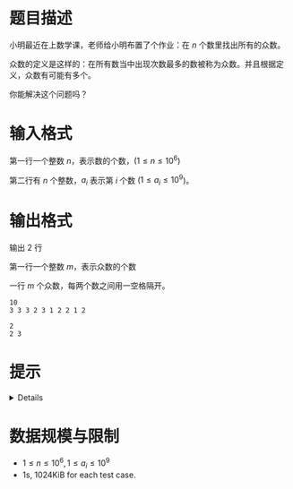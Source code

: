 # 题目描述

小明最近在上数学课，老师给小明布置了个作业：在 $n$ 个数里找出所有的众数。

众数的定义是这样的：在所有数当中出现次数最多的数被称为众数。并且根据定义，众数有可能有多个。

你能解决这个问题吗？

# 输入格式
第一行一个整数 $n$，表示数的个数，($1  \le n \le 10^6$)

第二行有 $n$ 个整数，$a_i$ 表示第 $i$ 个数 ($1 \le a_i \le 10^9$)。

# 输出格式

输出 2 行

第一行一个整数 $m$，表示众数的个数

一行 $m$ 个众数，每两个数之间用一空格隔开。

```input1
10
3 3 3 2 3 1 2 2 1 2
```

```output1
2
2 3
```

# 提示
<details>

* 先将数组排序，排序后相同的数排在一起了
* 然后在扫描数组，统计每个数出现的次数
* 扫描的过程中记录出现次数最多的数
</details>

# 数据规模与限制
* $1 \le n \le 10^6, 1 \le a_i \le 10^9$
* 1s, 1024KiB for each test case.
